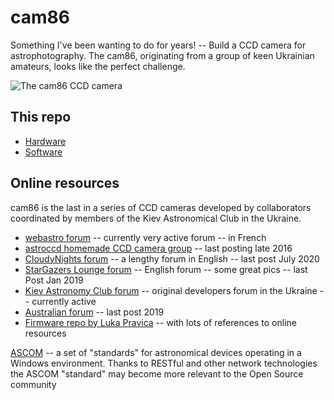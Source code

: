 # cam86
Something I've been wanting to do for years! -- Build a CCD camera for astrophotography. 
The cam86, originating from a group of keen Ukrainian amateurs, looks like the perfect challenge. 

![The cam86 CCD camera](https://stargazerslounge.com/uploads/monthly_2019_02/1595828296_ScreenShot2019-02-23at11_20_20PM.jpg.4a7e144ca60858cb34bd007e59f116e9.jpg "Photo 1")

## This repo

* [Hardware](./hardware)
* [Software](./software)

## Online resources

cam86 is the last in a series of CCD cameras developed by collaborators coordinated by members of the Kiev Astronomical Club in the Ukraine. 

* [webastro forum](https://www.webastro.net/forums/topic/148427-camera-ccd-fabriqu%C3%A9-maison-cam86/) -- currently very active forum -- in French 
* [astroccd homemade CCD camera group](http://astroccd.org/2016/10/cam86/) -- last posting late 2016
* [CloudyNights forum](https://www.cloudynights.com/topic/497530-diy-astro-ccd-16-bit-color-6mpx-camera/) -- a lengthy forum in English -- last post July 2020
* [StarGazers Lounge forum](https://stargazerslounge.com/topic/304166-diy-osc-ccd-cam86/) -- English forum -- some great pics -- last Post Jan 2019
* [Kiev Astronomy Club forum](http://www.astroclub.kiev.ua/forum/index.php?topic=28929.0) -- original developers forum in the Ukraine -- currently active
* [Australian forum](http://www.iceinspace.com.au/forum/showthread.php?t=146493) -- last post 2019
* [Firmware repo by Luka Pravica](https://github.com/axsdenied/cam86_fw) -- with lots of references to online resources

[ASCOM](https://ascom-standards.org/Developer/Alpaca.htm) -- a set of "standards" for astronomical devices operating in a 
Windows environment. Thanks to RESTful and other network technologies the ASCOM "standard"
may become more relevant to the Open Source community
